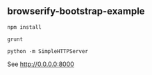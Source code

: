 ## browserify-bootstrap-example

`npm install`

`grunt`

`python -m SimpleHTTPServer`

See http://0.0.0.0:8000

